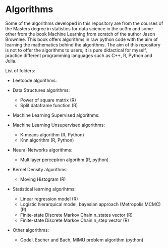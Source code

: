 # Algorithms

Some of the algorithms developed in this repository are from the courses of the Masters degree in statistics for data science in the uc3m and some other from the book Machine Learning from scratch of the author Jason Brownlee. This book offers algorithms in raw python code with the aim of learning the mathematics behind the algorithms. The aim of this repository is not to offer the algorithms to users, it is pure didactical for myself, practice different programming languages such as C++, R, Python and Julia.

List of folders:

- Leetcode algorithms:

- Data Structures algorithms:

  - Power of square matrix (R)
  - Split dataframe function (R)

- Machine Learning Supervised algorithms:

- Machine Learning Unsupervised algorithms:

  - K-means algorithm (R, Python)
  - Knn algorithm (R, Python)
 
- Neural Networks algorithms:

  - Multilayer perceptron algorihm (R, python)

- Kernel Density algorithms:

  - Moving Histogram (R)
  
- Statistical learning algorihtms:

  - Linear regression model (R)
  - Logistic hierarquical model, bayesian approach (Metropolis MCMC) (R)
  - Finite-state Discrete Markov Chain n_states vector (R)
  - Finite-state Discrete Markov Chain n_step vector (R)

- Other algorithms:

  - Godel, Escher and Bach, MIMU problem algorithm (python)



